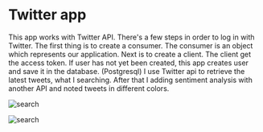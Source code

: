 # Twitter app

This app works with Twitter API. There's a few steps in order to log in with Twitter.
The first thing is to create a consumer. The consumer is an object which represents our application.
Next is to create a client. The client get the access token.
If user has not yet been created, this app creates user and save it in the database. (Postgresql)
I use Twitter api to retrieve the latest tweets, what I searching.
After that I adding sentiment analysis with another API and noted tweets in different colors.

  
  ![search](https://img-host.org.ua/images/1jvj.png)
  
  ![search](https://img-host.org.ua/images/2gkg.png)
